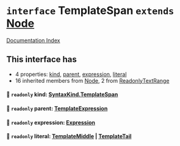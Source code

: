 # `interface` TemplateSpan `extends` [Node](../interface.Node/README.md)

[Documentation Index](../README.md)

## This interface has

- 4 properties:
[kind](#-readonly-kind-syntaxkindtemplatespan),
[parent](#-readonly-parent-templateexpression),
[expression](#-readonly-expression-expression),
[literal](#-readonly-literal-templatemiddle--templatetail)
- 16 inherited members from [Node](../interface.Node/README.md), 2 from [ReadonlyTextRange](../interface.ReadonlyTextRange/README.md)


#### 📄 `readonly` kind: [SyntaxKind.TemplateSpan](../enum.SyntaxKind/README.md#templatespan--239)



#### 📄 `readonly` parent: [TemplateExpression](../interface.TemplateExpression/README.md)



#### 📄 `readonly` expression: [Expression](../interface.Expression/README.md)



#### 📄 `readonly` literal: [TemplateMiddle](../interface.TemplateMiddle/README.md) | [TemplateTail](../interface.TemplateTail/README.md)



